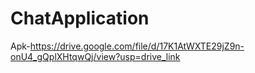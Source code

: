 # ChatApplication
Apk-https://drive.google.com/file/d/17K1AtWXTE29jZ9n-onU4_gQplXHtqwQj/view?usp=drive_link
